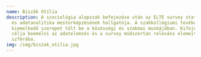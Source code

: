 ```yaml
---
name: Biszák Otília
description: A szociológia alapszak befejezése után az ELTE survey statisztika
  és adatanalitika mesterképzésének hallgatója. A szakkollégiumi tevékenység
  kiemelkedő szerepet tölt be a közösségi és szakmai munkájában. Kifejezett
  célja beemelni az adatelemzés és a survey módszertan releváns elemeit a civil
  szférába.
img: /img/biszak_otilia.jpg
---
```

